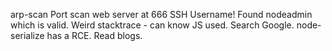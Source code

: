 arp-scan
Port scan 
web server at 666 
SSH Username! Found nodeadmin which is valid. 
Weird stacktrace - can know JS used. 
Search Google. node-serialize has a RCE. 
Read blogs.
